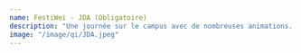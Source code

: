 ```yaml
---
name: FestiWei - JDA (Obligatoire)
description: "Une journée sur le campus avec de nombreuses animations. Ateliers de sensibilisation ludiques : voiture tonneau, maniement d'extincteurs. Concerts et stands tenus par des élèves centraliens et les assos artistiques."
image: "/image/qi/JDA.jpeg"
---
```



